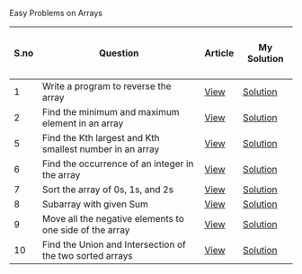 Easy Problems on Arrays

<table>
    <thead>
        <tr>
            <th>
                <h4><span>S.no</span></h4>
            </th>
            <th>
                <h4><span>Question</span></h4>
            </th>
            <th>
                <h4><span>Article</span></h4>
            </th>
            <th>
                <h4><span>My Solution</span></h4>
            </th>
        </tr>
    </thead>
    <tbody>
        <tr>
            <td><span>1</span></td>
            <td><span>Write a program to reverse the array</span></td>
            <td><a href="https://www.geeksforgeeks.org/write-a-program-to-reverse-an-array-or-string/"><span>View</span></a>
            </td>
            <td><a href="https://github.com/exd02/arrays-interview-questions/blob/main/easy/01%20-%20ReverseArray.cpp" rel=""><span>Solution</span></a></td>
        </tr>
        <tr>
            <td><span>2</span></td>
            <td><span>Find the minimum and maximum element in an array</span></td>
            <td><a href="https://www.geeksforgeeks.org/maximum-and-minimum-in-an-array/"><span>View</span></a></td>
            <td><a href="https://github.com/exd02/arrays-interview-questions/blob/main/easy/02%20-%20MinAndMax.cpp"><span>Solution</span></a>
            </td>
        </tr>
        <tr>
            <td><span>5</span></td>
            <td><span>Find the Kth largest and Kth smallest number in an array</span>
            </td>
            <td><a href="https://www.geeksforgeeks.org/kth-smallestlargest-element-unsorted-array/"><span>View</span></a>
            </td>
            <td><a href="https://github.com/exd02/arrays-interview-questions/blob/main/easy/05%20-%20FindKthElement.cpp"><span>Solution</span></a></td>
        </tr>
        <tr>
            <td><span>6</span></td>
            <td><span>Find the occurrence of an integer in the array</span></td>
            <td><a href="https://www.geeksforgeeks.org/count-number-of-occurrences-or-frequency-in-a-sorted-array/"><span>View</span></a>
            </td>
            <td><a href="https://github.com/exd02/arrays-interview-questions/blob/main/easy/06%20-%20CountOccurrence.cpp"><span>Solution</span></a></td>
        </tr>
        <tr>
            <td><span>7</span></td>
            <td><span>Sort the array of 0s, 1s, and 2s</span></td>
            <td><a href="https://www.geeksforgeeks.org/sort-an-array-of-0s-1s-and-2s/"><span>View</span></a></td>
            <td><a href="https://github.com/exd02/arrays-interview-questions/blob/main/easy/07%20-%20SortArrayOf-0s-1s-2s.cpp"><span>Solution</span></a>
            </td>
        </tr>
        <tr>
            <td><span>8</span></td>
            <td><span>Subarray with given Sum</span></td>
            <td><a href="https://www.geeksforgeeks.org/find-subarray-with-given-sum/"><span>View</span></a></td>
            <td><a href="https://github.com/exd02/arrays-interview-questions/blob/main/easy/08%20-%20SubarrayGivenSum.cpp"><span>Solution</span></a>
            </td>
        </tr>
        <tr>
            <td><span>9</span></td>
            <td><span>Move all the negative elements to one side of the array</span>
            </td>
            <td><a href="https://www.geeksforgeeks.org/move-negative-numbers-beginning-positive-end-constant-extra-space/"><span>View</span></a>
            </td>
            <td><a href="https://github.com/exd02/arrays-interview-questions/blob/main/easy/09%20-%20SeparateNegPos.cpp"><span>Solution</span></a>
            </td>
        </tr>
        <tr>
            <td><span>10</span></td>
            <td><span>Find the Union and Intersection of the two sorted arrays</span>
            </td>
            <td><a href="https://www.geeksforgeeks.org/union-and-intersection-of-two-sorted-arrays-2/"><span>View</span></a>
            </td>
            <td><a href="https://github.com/exd02/arrays-interview-questions/blob/main/easy/10%20-%20UnionAndIntersection.cpp"><span>Solution</span></a></td>
        </tr>
    </tbody>
</table>